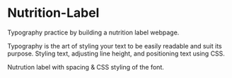 # Nutrition-Label
Typography practice by building a nutrition label webpage.

Typography is the art of styling your text to be easily readable and suit its purpose.
Styling text, adjusting line height, and positioning text using CSS.

Nutrution label with spacing & CSS styling of the font.
